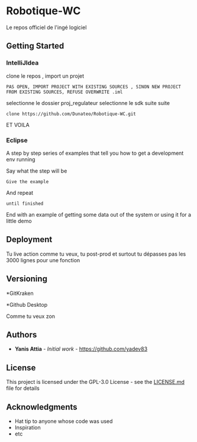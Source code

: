 # Robotique-WC
Le repos officiel de l'ingé logiciel 

## Getting Started

### IntelliJIdea

clone le repos , 
import un projet
```
PAS OPEN, IMPORT PROJECT WITH EXISTING SOURCES , SINON NEW PROJECT FROM EXISTING SOURCES, REFUSE OVERWRITE .iml
```

selectionne le dossier proj_regulateur
selectionne le sdk
suite suite

```
clone https://github.com/Dunateo/Robotique-WC.git
```
ET VOILA

### Eclipse

A step by step series of examples that tell you how to get a development env running

Say what the step will be

```
Give the example
```

And repeat

```
until finished
```

End with an example of getting some data out of the system or using it for a little demo

## Deployment

Tu live action comme tu veux, tu post-prod et surtout tu dépasses pas les 3000 lignes pour une fonction 

## Versioning

*GitKraken

*Github Desktop

Comme tu veux zon

## Authors

* **Yanis Attia** - *Initial work* - https://github.com/yadev83

## License

This project is licensed under the GPL-3.0 License - see the [LICENSE.md](LICENSE.md) file for details

## Acknowledgments

* Hat tip to anyone whose code was used
* Inspiration
* etc
